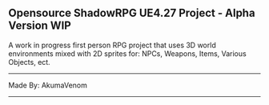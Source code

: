Opensource ShadowRPG UE4.27 Project - Alpha Version WIP
-------------------------------------
A work in progress first person RPG project that uses 3D world environments mixed with 2D sprites for: NPCs, Weapons, Items, Various Objects, ect.

-------------------------------------
Made By: AkumaVenom

-------------------------------------
